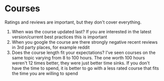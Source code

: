 # Courses

Ratings and reviews are important, but they don't cover everything.

1. When was the course updated last? If you are interested in the latest version/current best practices this is important
2. When you google the course are there strongly negative recent reviews in 3rd party places, for example reddit
3. Does the course length fit your expectations? I've seen courses on the same topic varying from 8 to 100 hours. The one worth 100 hours weren't 12 times better, they were just better time sinks. If you don't have the time to spend, it is better to go with a less rated course that fits the time you are willing to spend
